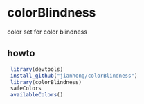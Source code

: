 # colorBlindness

color set for color blindness

## howto

```R
 library(devtools)
 install_github("jianhong/colorBlindness")
 library(colorBlindness)
 safeColors
 availableColors()
```